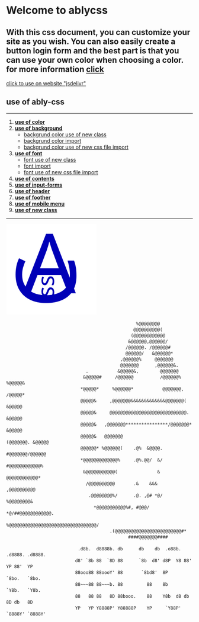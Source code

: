 # Welcome to ablycss
With this css document, you can customize your site as you wish. You can also easily create a button login form and the best part is that you can use your own color when choosing a color.
for more information [click](docs/docs.md)
----
[click to use on website "jsdelivr"](https://www.jsdelivr.com/package/gh/HACKERA316/ablycss-cli)
## use of ably-css
---
1. **[use of color](docs/colors.md)**
2. **[use of background](colors.md)**
   - [backgrund color use of new class](colors.md)
   - [backgrund color import](colors.md)
   - [backgrund color use of new css file import](colors.md)
3. **[use of font](colors.md)**
   - [font use of new class](colors.md)
   - [font import](colors.md)
   - [font use of new css file import](colors.md)
4. **[use of contents](colors.md)**
5. **[use of input-forms](colors.md)**
6. **[use of header](colors.md)**
7. **[use of foother](colors.md)**
8. **[use of mobile menu](colors.md)**
9. **[use of new class](colors.md)**

---


![](img/ablycss.svg)

                                                     %@@@@@@@@                                      
                                                    @@@@@@@@@@(                                     
                                                   (@@@@@@@@@@@@                                    
                                                  &@@@@@@,@@@@@@/                                   
                                                 /@@@@@@. /@@@@@@#                                  
                                                 @@@@@@/   &@@@@@@*                                 
                                               ,@@@@@@%     @@@@@@@                                 
                                               @@@@@@@      ,@@@@@@&.                               
                                  .           &@@@@@&,        @@@@@@@                               
                                 &@@@@@#     /@@@@@@          /@@@@@@%    %@@@@@&                   
                                *@@@@@*     %@@@@@@*           @@@@@@@,    /@@@@@*                  
                                @@@@@&     ,@@@@@@@&&&&&&&&&&&&&@@@@@@@(    &@@@@@                  
                                @@@@@&     @@@@@@@@@@@@@@@@@@@@@@@@@@@@@.   &@@@@@                  
                                @@@@@&   ,@@@@@@@****************/@@@@@@@*  &@@@@@                  
                                @@@@@&   @@@@@@@                  (@@@@@@@. &@@@@@                  
                                @@@@@@* %@@@@@@(    .@%  &@@@@.    #@@@@@@@/@@@@@@                  
                                *@@@@@@@@@@@@@%     .@%.@@/  &/     #@@@@@@@@@@@@%                  
                                 &@@@@@@@@@@@(               &       @@@@@@@@@@@@*                  
                                  /@@@@@@@@@@       .&    &&&        ,@@@@@@@@@@                    
                                   .@@@@@@@@%/      .@. ,@# *@/      %@@@@@@@@&                     
                                     *@@@@@@@@@@@%#, #@@@/  *@/##@@@@@@@@@@@@.                      
                                        %@@@@@@@@@@@@@@@@@@@@@@@@@@@@@@@@@/                         
                                           .(@@@@@@@@@@@@@@@@@@@@@@@@@#*                            
                                                  ####@@@@@@@####   

                               .d8b.  d8888b. db      db    db  .o88b. .d8888. .d8888.
                              d8' `8b 88  `8D 88      `8b  d8' d8P  Y8 88'  YP 88'  YP
                              88ooo88 88oooY' 88       `8bd8'  8P      `8bo.   `8bo.  
                              88~~~88 88~~~b. 88         88    8b        `Y8b.   `Y8b.
                              88   88 88   8D 88booo.    88    Y8b  d8 db   8D db   8D
                              YP   YP Y8888P' Y88888P    YP     `Y88P' `8888Y' `8888Y'
